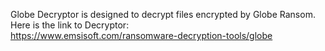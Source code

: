 Globe Decryptor is designed to decrypt files encrypted by Globe Ransom.\
Here is the link to Decryptor:\
https://www.emsisoft.com/ransomware-decryption-tools/globe
